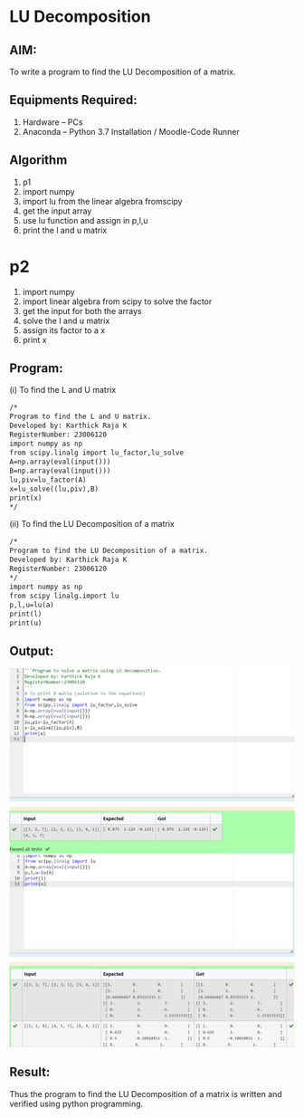 # LU Decomposition 

## AIM:
To write a program to find the LU Decomposition of a matrix.

## Equipments Required:
1. Hardware – PCs
2. Anaconda – Python 3.7 Installation / Moodle-Code Runner

## Algorithm
1.  p1
1. import numpy
2. import lu from the linear algebra fromscipy
3. get the input array 
4. use lu function and assign in p,l,u
5. print the l and u matrix 
# p2
1. import numpy
2. import linear algebra from scipy to solve the factor
3. get the input for both the arrays
4. solve the l and u matrix 
5. assign its factor to a x
6. print x
 

## Program:
(i) To find the L and U matrix
```
/*
Program to find the L and U matrix.
Developed by: Karthick Raja K
RegisterNumber: 23006120
import numpy as np
from scipy.linalg import lu_factor,lu_solve
A=np.array(eval(input()))
B=np.array(eval(input()))
lu,piv=lu_factor(A)
x=lu_solve((lu,piv),B)
print(x)
*/
```
(ii) To find the LU Decomposition of a matrix
```
/*
Program to find the LU Decomposition of a matrix.
Developed by: Karthick Raja K
RegisterNumber: 23006120
*/
import numpy as np
from scipy linalg.import lu
p,l,u=lu(a)
print(l)
print(u)

```

## Output:
![lu decomposition](/Screenshot%202023-07-25%20193439.png)
![lu decomposition](/Screenshot%202023-07-25%20193528.png)


## Result:
Thus the program to find the LU Decomposition of a matrix is written and verified using python programming.


